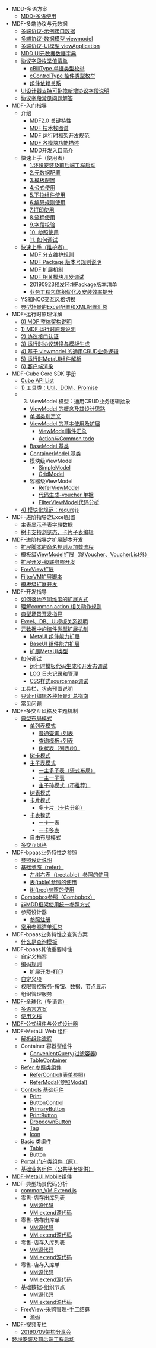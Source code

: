 * MDD-多语方案
  * [MDD-多语使用](<MDD-%E5%A4%9A%E8%AF%AD%E4%BD%BF%E7%94%A8.md>)
* MDF-多端协议与元数据
  * [多端协议-示例接口数据](<%E5%A4%9A%E7%AB%AF%E5%8D%8F%E8%AE%AE-%E7%A4%BA%E4%BE%8B%E6%8E%A5%E5%8F%A3%E6%95%B0%E6%8D%AE.md>)
  * [多端协议-数据模型 viewmodel](<%E5%A4%9A%E7%AB%AF%E5%8D%8F%E8%AE%AE-%E6%95%B0%E6%8D%AE%E6%A8%A1%E5%9E%8B%20viewmodel.md>)
  * [多端协议-UI模型 viewApplication](<%E5%A4%9A%E7%AB%AF%E5%8D%8F%E8%AE%AE-UI%E6%A8%A1%E5%9E%8B%20viewApplication.md>)
  * [MDD UI元数据数据字典](<MDD%20UI%E5%85%83%E6%95%B0%E6%8D%AE%E6%95%B0%E6%8D%AE%E5%AD%97%E5%85%B8.md>)
  * [协议字段枚举值清单](<%E5%8D%8F%E8%AE%AE%E5%AD%97%E6%AE%B5%E6%9E%9A%E4%B8%BE%E5%80%BC%E6%B8%85%E5%8D%95.md>)
    * [cBillType 单据类型枚举](<cBillType%20%E5%8D%95%E6%8D%AE%E7%B1%BB%E5%9E%8B%E6%9E%9A%E4%B8%BE.md>)
    * [cControlType 控件类型枚举](<cControlType%20%E6%8E%A7%E4%BB%B6%E7%B1%BB%E5%9E%8B%E6%9E%9A%E4%B8%BE.md>)
    * [组件依赖关系](<%E7%BB%84%E4%BB%B6%E4%BE%9D%E8%B5%96%E5%85%B3%E7%B3%BB.md>)
  * [UI设计器支持可拖拽新增协议字段说明](<UI%E8%AE%BE%E8%AE%A1%E5%99%A8%E6%94%AF%E6%8C%81%E5%8F%AF%E6%8B%96%E6%8B%BD%E6%96%B0%E5%A2%9E%E5%8D%8F%E8%AE%AE%E5%AD%97%E6%AE%B5%E8%AF%B4%E6%98%8E.md>)
  * [协议字段常见问题解答](<%E5%8D%8F%E8%AE%AE%E5%AD%97%E6%AE%B5%E5%B8%B8%E8%A7%81%E9%97%AE%E9%A2%98%E8%A7%A3%E7%AD%94.md>)
* MDF-入门指导
  * 介绍
    * [MDF2.0 关键特性](<MDF2.0%20%E5%85%B3%E9%94%AE%E7%89%B9%E6%80%A7.md>)
    * [MDF 技术栈图谱](<MDF%20%E6%8A%80%E6%9C%AF%E6%A0%88%E5%9B%BE%E8%B0%B1.md>)
    * [MDF 运行时框架开发规范](<MDF%20%E8%BF%90%E8%A1%8C%E6%97%B6%E6%A1%86%E6%9E%B6%E5%BC%80%E5%8F%91%E8%A7%84%E8%8C%83.md>)
    * [MDF 各模块功能描述](<MDF%20%E5%90%84%E6%A8%A1%E5%9D%97%E5%8A%9F%E8%83%BD%E6%8F%8F%E8%BF%B0.md>)
    * [MDD开发入口简介](<MDD%E5%BC%80%E5%8F%91%E5%85%A5%E5%8F%A3%E7%AE%80%E4%BB%8B.md>)
  * 快速上手（使用者）
    * [1.环境安装及前后端工程启动](<1.%E7%8E%AF%E5%A2%83%E5%AE%89%E8%A3%85%E5%8F%8A%E5%89%8D%E5%90%8E%E7%AB%AF%E5%B7%A5%E7%A8%8B%E5%90%AF%E5%8A%A8.md>)
    * [2.元数据配置](<2.%E5%85%83%E6%95%B0%E6%8D%AE%E9%85%8D%E7%BD%AE.md>)
    * [3.模板配置](<3.%E6%A8%A1%E6%9D%BF%E9%85%8D%E7%BD%AE.md>)
    * [4.公式使用](<4.%E5%85%AC%E5%BC%8F%E4%BD%BF%E7%94%A8.md>)
    * [5.下拉组件使用](<5.%E4%B8%8B%E6%8B%89%E7%BB%84%E4%BB%B6%E4%BD%BF%E7%94%A8.md>)
    * [6.编码规则使用](<6.%E7%BC%96%E7%A0%81%E8%A7%84%E5%88%99%E4%BD%BF%E7%94%A8.md>)
    * [7.打印使用](<7.%E6%89%93%E5%8D%B0%E4%BD%BF%E7%94%A8.md>)
    * [8.流程使用](<8.%E6%B5%81%E7%A8%8B%E4%BD%BF%E7%94%A8.md>)
    * [9.字段校验](<9.%E5%AD%97%E6%AE%B5%E6%A0%A1%E9%AA%8C.md>)
    * [10. 参照使用](<10.%20%E5%8F%82%E7%85%A7%E4%BD%BF%E7%94%A8.md>)
    * [11. 如何调试](<11.%20%E5%A6%82%E4%BD%95%E8%B0%83%E8%AF%95.md>)
  * [快速上手（维护者）](<%E5%BF%AB%E9%80%9F%E4%B8%8A%E6%89%8B%EF%BC%88%E7%BB%B4%E6%8A%A4%E8%80%85%EF%BC%89.md>)
    * [MDF 分支维护规则](<MDF%20%E5%88%86%E6%94%AF%E7%BB%B4%E6%8A%A4%E8%A7%84%E5%88%99.md>)
    * [MDF Package 版本号规则说明](<MDF%20Package%20%E7%89%88%E6%9C%AC%E5%8F%B7%E8%A7%84%E5%88%99%E8%AF%B4%E6%98%8E.md>)
    * [MDF 扩展机制](<MDF%20%E6%89%A9%E5%B1%95%E6%9C%BA%E5%88%B6.md>)
    * [MDF 相关模块开发调试](<MDF%20%E7%9B%B8%E5%85%B3%E6%A8%A1%E5%9D%97%E5%BC%80%E5%8F%91%E8%B0%83%E8%AF%95.md>)
    * [20190923预发环境Package版本清单](<20190923%E9%A2%84%E5%8F%91%E7%8E%AF%E5%A2%83Package%E7%89%88%E6%9C%AC%E6%B8%85%E5%8D%95.md>)
    * [业务工程包体积优化及安装效率提升](<%E4%B8%9A%E5%8A%A1%E5%B7%A5%E7%A8%8B%E5%8C%85%E4%BD%93%E7%A7%AF%E4%BC%98%E5%8C%96%E5%8F%8A%E5%AE%89%E8%A3%85%E6%95%88%E7%8E%87%E6%8F%90%E5%8D%87.md>)
  * [YS和NCC交互风格切换](<YS%E5%92%8CNCC%E4%BA%A4%E4%BA%92%E9%A3%8E%E6%A0%BC%E5%88%87%E6%8D%A2.md>)
  * [典型场景的Excel配置和XML配置汇总](<%E5%85%B8%E5%9E%8B%E5%9C%BA%E6%99%AF%E7%9A%84Excel%E9%85%8D%E7%BD%AE%E5%92%8CXML%E9%85%8D%E7%BD%AE%E6%B1%87%E6%80%BB.md>)
* MDF-运行时原理详解
  * [0) MDF 整体架构说明](<0)%20MDF%20%E6%95%B4%E4%BD%93%E6%9E%B6%E6%9E%84%E8%AF%B4%E6%98%8E.md>)
  * [1) MDF 运行时原理说明](<1)%20MDF%20%E8%BF%90%E8%A1%8C%E6%97%B6%E5%8E%9F%E7%90%86%E8%AF%B4%E6%98%8E.md>)
  * [2) 协议接口认证](<2)%20%E5%8D%8F%E8%AE%AE%E6%8E%A5%E5%8F%A3%E8%AE%A4%E8%AF%81.md>)
  * [3) 运行时协议转换与模板生成](<3)%20%E8%BF%90%E8%A1%8C%E6%97%B6%E5%8D%8F%E8%AE%AE%E8%BD%AC%E6%8D%A2%E4%B8%8E%E6%A8%A1%E6%9D%BF%E7%94%9F%E6%88%90.md>)
  * [4) 基于 viewmodel 的通用CRUD业务逻辑](<4)%20%E5%9F%BA%E4%BA%8E%20viewmodel%20%E7%9A%84%E9%80%9A%E7%94%A8CRUD%E4%B8%9A%E5%8A%A1%E9%80%BB%E8%BE%91.md>)
  * [5) 运行时MetaUI组件解析](<5)%20%E8%BF%90%E8%A1%8C%E6%97%B6MetaUI%E7%BB%84%E4%BB%B6%E8%A7%A3%E6%9E%90.md>)
  * [6) 客户端渲染](<6)%20%E5%AE%A2%E6%88%B7%E7%AB%AF%E6%B8%B2%E6%9F%93.md>)
* MDF-Cube Core SDK 手册
  * [Cube API List](<Cube%20API%20List.md>)
  * [1) 工具类：Util、DOM、Promise](<1)%20%E5%B7%A5%E5%85%B7%E7%B1%BB%EF%BC%9AUtil%E3%80%81DOM%E3%80%81Promise.md>)
  * 3) ViewModel 模型：通用CRUD业务逻辑抽象
    * [ViewModel 的概念及其设计思路](<ViewModel%20%E7%9A%84%E6%A6%82%E5%BF%B5%E5%8F%8A%E5%85%B6%E8%AE%BE%E8%AE%A1%E6%80%9D%E8%B7%AF.md>)
    * [单据类别定义](<%E5%8D%95%E6%8D%AE%E7%B1%BB%E5%88%AB%E5%AE%9A%E4%B9%89.md>)
    * [ViewModel 的基本使用及扩展](<ViewModel%20%E7%9A%84%E5%9F%BA%E6%9C%AC%E4%BD%BF%E7%94%A8%E5%8F%8A%E6%89%A9%E5%B1%95.md>)
      * [ViewModel事件汇总](<ViewModel%E4%BA%8B%E4%BB%B6%E6%B1%87%E6%80%BB.md>)
      * [Action与Common todo](<Action%E4%B8%8ECommon%20todo.md>)
    * [BaseModel 基类](<BaseModel%20%E5%9F%BA%E7%B1%BB.md>)
    * [ContainerModel 基类](<ContainerModel%20%E5%9F%BA%E7%B1%BB.md>)
    * 模块级ViewModel
      * [SimpleModel](<SimpleModel.md>)
      * [GridModel](<GridModel.md>)
    * 容器级ViewModel
      * [ReferViewModel](<ReferViewModel.md>)
      * [代码生成-voucher 单据](<%E4%BB%A3%E7%A0%81%E7%94%9F%E6%88%90-voucher%20%E5%8D%95%E6%8D%AE.md>)
      * [FIlterVIewModel代码分析](<FIlterVIewModel%E4%BB%A3%E7%A0%81%E5%88%86%E6%9E%90.md>)
  * [4) 模块化规范：requrejs](<4)%20%E6%A8%A1%E5%9D%97%E5%8C%96%E8%A7%84%E8%8C%83%EF%BC%9Arequrejs.md>)
* MDF-进阶指导之Excel配置
  * [主表显示子表字段数据](<%E4%B8%BB%E8%A1%A8%E6%98%BE%E7%A4%BA%E5%AD%90%E8%A1%A8%E5%AD%97%E6%AE%B5%E6%95%B0%E6%8D%AE.md>)
  * [树卡支持浏览态、卡片子表编辑](<%E6%A0%91%E5%8D%A1%E6%94%AF%E6%8C%81%E6%B5%8F%E8%A7%88%E6%80%81%E3%80%81%E5%8D%A1%E7%89%87%E5%AD%90%E8%A1%A8%E7%BC%96%E8%BE%91.md>)
* MDF-进阶指导之扩展脚本开发
  * [扩展脚本的命名规则及加载流程](<%E6%89%A9%E5%B1%95%E8%84%9A%E6%9C%AC%E7%9A%84%E5%91%BD%E5%90%8D%E8%A7%84%E5%88%99%E5%8F%8A%E5%8A%A0%E8%BD%BD%E6%B5%81%E7%A8%8B.md>)
  * [模板级ViewModel扩展（除Voucher、VoucherList外）](<%E6%A8%A1%E6%9D%BF%E7%BA%A7ViewModel%E6%89%A9%E5%B1%95%EF%BC%88%E9%99%A4Voucher%E3%80%81VoucherList%E5%A4%96%EF%BC%89.md>)
  * [扩展开发-级联参照开发](<%E6%89%A9%E5%B1%95%E5%BC%80%E5%8F%91-%E7%BA%A7%E8%81%94%E5%8F%82%E7%85%A7%E5%BC%80%E5%8F%91.md>)
  * [FreeView扩展](<FreeView%E6%89%A9%E5%B1%95.md>)
  * [FilterVM扩展脚本](<FilterVM%E6%89%A9%E5%B1%95%E8%84%9A%E6%9C%AC.md>)
  * [模板级扩展开发](<%E6%A8%A1%E6%9D%BF%E7%BA%A7%E6%89%A9%E5%B1%95%E5%BC%80%E5%8F%91.md>)
* MDF-开发指导
  * [如何落地不同维度的扩展方式](<%E5%A6%82%E4%BD%95%E8%90%BD%E5%9C%B0%E4%B8%8D%E5%90%8C%E7%BB%B4%E5%BA%A6%E7%9A%84%E6%89%A9%E5%B1%95%E6%96%B9%E5%BC%8F.md>)
  * [理解common action 相关动作规则](<%E7%90%86%E8%A7%A3common%20action%20%E7%9B%B8%E5%85%B3%E5%8A%A8%E4%BD%9C%E8%A7%84%E5%88%99.md>)
  * [典型场景开发指导](<%E5%85%B8%E5%9E%8B%E5%9C%BA%E6%99%AF%E5%BC%80%E5%8F%91%E6%8C%87%E5%AF%BC.md>)
  * [Excel、DB、UI模板关系说明](<Excel%E3%80%81DB%E3%80%81UI%E6%A8%A1%E6%9D%BF%E5%85%B3%E7%B3%BB%E8%AF%B4%E6%98%8E.md>)
  * [元数据中的控件类型扩展机制](<%E5%85%83%E6%95%B0%E6%8D%AE%E4%B8%AD%E7%9A%84%E6%8E%A7%E4%BB%B6%E7%B1%BB%E5%9E%8B%E6%89%A9%E5%B1%95%E6%9C%BA%E5%88%B6.md>)
    * [MetaUI 组件能力扩展](<MetaUI%20%E7%BB%84%E4%BB%B6%E8%83%BD%E5%8A%9B%E6%89%A9%E5%B1%95.md>)
    * [BaseUI 组件能力扩展](<BaseUI%20%E7%BB%84%E4%BB%B6%E8%83%BD%E5%8A%9B%E6%89%A9%E5%B1%95.md>)
    * [扩展MetaUI类型](<%E6%89%A9%E5%B1%95MetaUI%E7%B1%BB%E5%9E%8B.md>)
  * [如何调试](<%E5%A6%82%E4%BD%95%E8%B0%83%E8%AF%95.md>)
    * [运行时模板代码生成和开发态调试](<%E8%BF%90%E8%A1%8C%E6%97%B6%E6%A8%A1%E6%9D%BF%E4%BB%A3%E7%A0%81%E7%94%9F%E6%88%90%E5%92%8C%E5%BC%80%E5%8F%91%E6%80%81%E8%B0%83%E8%AF%95.md>)
    * [LOG 日志记录和管理](<LOG%20%E6%97%A5%E5%BF%97%E8%AE%B0%E5%BD%95%E5%92%8C%E7%AE%A1%E7%90%86.md>)
    * [CSS样式sourcemap调试](<CSS%E6%A0%B7%E5%BC%8Fsourcemap%E8%B0%83%E8%AF%95.md>)
  * [工具栏、状态预置说明](<%E5%B7%A5%E5%85%B7%E6%A0%8F%E3%80%81%E7%8A%B6%E6%80%81%E9%A2%84%E7%BD%AE%E8%AF%B4%E6%98%8E.md>)
  * [只读可编辑各种场景汇总指南](<%E5%8F%AA%E8%AF%BB%E5%8F%AF%E7%BC%96%E8%BE%91%E5%90%84%E7%A7%8D%E5%9C%BA%E6%99%AF%E6%B1%87%E6%80%BB%E6%8C%87%E5%8D%97.md>)
  * [常见问题](<%E5%B8%B8%E8%A7%81%E9%97%AE%E9%A2%98.md>)
* MDF-多交互风格及主题机制
  * [典型布局模式](<%E5%85%B8%E5%9E%8B%E5%B8%83%E5%B1%80%E6%A8%A1%E5%BC%8F.md>)
    * [单列表模式](<%E5%8D%95%E5%88%97%E8%A1%A8%E6%A8%A1%E5%BC%8F.md>)
      * [普通查询+列表](<%E6%99%AE%E9%80%9A%E6%9F%A5%E8%AF%A2%2B%E5%88%97%E8%A1%A8.md>)
      * [查询模板+列表](<%E6%9F%A5%E8%AF%A2%E6%A8%A1%E6%9D%BF%2B%E5%88%97%E8%A1%A8.md>)
      * [树状表（列表树）](<%E6%A0%91%E7%8A%B6%E8%A1%A8%EF%BC%88%E5%88%97%E8%A1%A8%E6%A0%91%EF%BC%89.md>)
    * [树卡模式](<%E6%A0%91%E5%8D%A1%E6%A8%A1%E5%BC%8F.md>)
    * [主子表模式](<%E4%B8%BB%E5%AD%90%E8%A1%A8%E6%A8%A1%E5%BC%8F.md>)
      * [一主多子表（流式布局）](<%E4%B8%80%E4%B8%BB%E5%A4%9A%E5%AD%90%E8%A1%A8%EF%BC%88%E6%B5%81%E5%BC%8F%E5%B8%83%E5%B1%80%EF%BC%89.md>)
      * [一主一子表](<%E4%B8%80%E4%B8%BB%E4%B8%80%E5%AD%90%E8%A1%A8.md>)
      * [主子孙模式（不推荐）](<%E4%B8%BB%E5%AD%90%E5%AD%99%E6%A8%A1%E5%BC%8F%EF%BC%88%E4%B8%8D%E6%8E%A8%E8%8D%90%EF%BC%89.md>)
    * [树表模式](<%E6%A0%91%E8%A1%A8%E6%A8%A1%E5%BC%8F.md>)
    * [卡片模式](<%E5%8D%A1%E7%89%87%E6%A8%A1%E5%BC%8F.md>)
      * [多卡片（卡片分组）](<%E5%A4%9A%E5%8D%A1%E7%89%87%EF%BC%88%E5%8D%A1%E7%89%87%E5%88%86%E7%BB%84%EF%BC%89.md>)
    * [卡表模式](<%E5%8D%A1%E8%A1%A8%E6%A8%A1%E5%BC%8F.md>)
      * [一卡一表](<%E4%B8%80%E5%8D%A1%E4%B8%80%E8%A1%A8.md>)
      * [一卡多表](<%E4%B8%80%E5%8D%A1%E5%A4%9A%E8%A1%A8.md>)
    * [自由布局模式](<%E8%87%AA%E7%94%B1%E5%B8%83%E5%B1%80%E6%A8%A1%E5%BC%8F.md>)
  * [多交互风格](<%E5%A4%9A%E4%BA%A4%E4%BA%92%E9%A3%8E%E6%A0%BC.md>)
* MDF-bpaas业务特性之参照
  * [参照设计说明](<%E5%8F%82%E7%85%A7%E8%AE%BE%E8%AE%A1%E8%AF%B4%E6%98%8E.md>)
  * [基础参照（refer）](<%E5%9F%BA%E7%A1%80%E5%8F%82%E7%85%A7%EF%BC%88refer%EF%BC%89.md>)
    * [左树右表（treetable）参照的使用](<%E5%B7%A6%E6%A0%91%E5%8F%B3%E8%A1%A8%EF%BC%88treetable%EF%BC%89%E5%8F%82%E7%85%A7%E7%9A%84%E4%BD%BF%E7%94%A8.md>)
    * [表(table)参照的使用](<%E8%A1%A8(table)%E5%8F%82%E7%85%A7%E7%9A%84%E4%BD%BF%E7%94%A8.md>)
    * [树(tree)参照的使用](<%E6%A0%91(tree)%E5%8F%82%E7%85%A7%E7%9A%84%E4%BD%BF%E7%94%A8.md>)
  * [Combobox参照（Combobox）](<Combobox%E5%8F%82%E7%85%A7%EF%BC%88Combobox%EF%BC%89.md>)
  * [非MDD框架使用统一参照方式](<%E9%9D%9EMDD%E6%A1%86%E6%9E%B6%E4%BD%BF%E7%94%A8%E7%BB%9F%E4%B8%80%E5%8F%82%E7%85%A7%E6%96%B9%E5%BC%8F.md>)
  * 参照设计器
    * [参照注册](<%E5%8F%82%E7%85%A7%E6%B3%A8%E5%86%8C.md>)
  * [常用参照清单汇总](<%E5%B8%B8%E7%94%A8%E5%8F%82%E7%85%A7%E6%B8%85%E5%8D%95%E6%B1%87%E6%80%BB.md>)
* MDF-bpaas业务特性之查询方案
  * [什么是查询模板](<%E4%BB%80%E4%B9%88%E6%98%AF%E6%9F%A5%E8%AF%A2%E6%A8%A1%E6%9D%BF.md>)
* MDF-bpaas其他重要特性
  * [自定义档案](<%E8%87%AA%E5%AE%9A%E4%B9%89%E6%A1%A3%E6%A1%88.md>)
  * [编码规则](<%E7%BC%96%E7%A0%81%E8%A7%84%E5%88%99.md>)
    * [扩展开发-打印](<%E6%89%A9%E5%B1%95%E5%BC%80%E5%8F%91-%E6%89%93%E5%8D%B0.md>)
  * [自定义项](<%E8%87%AA%E5%AE%9A%E4%B9%89%E9%A1%B9.md>)
  * 权限管控服务-按钮、数据、节点显示
  * 组织管理服务
* [MDF-全球化（多语言）](<MDF-%E5%85%A8%E7%90%83%E5%8C%96%EF%BC%88%E5%A4%9A%E8%AF%AD%E8%A8%80%EF%BC%89.md>)
  * [多语言方案](<%E5%A4%9A%E8%AF%AD%E8%A8%80%E6%96%B9%E6%A1%88.md>)
  * [使用文档](<%E4%BD%BF%E7%94%A8%E6%96%87%E6%A1%A3.md>)
* [MDF-公式组件与公式设计器](<MDF-%E5%85%AC%E5%BC%8F%E7%BB%84%E4%BB%B6%E4%B8%8E%E5%85%AC%E5%BC%8F%E8%AE%BE%E8%AE%A1%E5%99%A8.md>)
* MDF-MetaUI Web 组件
  * [解析组件流程](<%E8%A7%A3%E6%9E%90%E7%BB%84%E4%BB%B6%E6%B5%81%E7%A8%8B.md>)
  * Container 容器型组件
    * [ConvenientQuery(过滤容器)](<ConvenientQuery(%E8%BF%87%E6%BB%A4%E5%AE%B9%E5%99%A8).md>)
    * [TableContainer](<TableContainer.md>)
  * [Refer 参照类组件](<Refer%20%E5%8F%82%E7%85%A7%E7%B1%BB%E7%BB%84%E4%BB%B6.md>)
    * [ReferControl(表单参照)](<ReferControl(%E8%A1%A8%E5%8D%95%E5%8F%82%E7%85%A7).md>)
    * [ReferModal(参照Modal)](<ReferModal(%E5%8F%82%E7%85%A7Modal).md>)
  * [Controls 基础组件](<Controls%20%E5%9F%BA%E7%A1%80%E7%BB%84%E4%BB%B6.md>)
    * [Print](<Print.md>)
    * [ButtonControl](<ButtonControl.md>)
    * [PrimaryButton](<PrimaryButton.md>)
    * [PrintButton](<PrintButton.md>)
    * [DropdownButton](<DropdownButton.md>)
    * [Tag](<Tag.md>)
    * [Icon](<Icon.md>)
  * [Basic 类组件](<Basic%20%E7%B1%BB%E7%BB%84%E4%BB%B6.md>)
    * [Table](<Table.md>)
    * [Button](<Button.md>)
  * [Portal 门户类组件（原）](<Portal%20%E9%97%A8%E6%88%B7%E7%B1%BB%E7%BB%84%E4%BB%B6%EF%BC%88%E5%8E%9F%EF%BC%89.md>)
  * [基础业务组件（公共平台提供）](<%E5%9F%BA%E7%A1%80%E4%B8%9A%E5%8A%A1%E7%BB%84%E4%BB%B6%EF%BC%88%E5%85%AC%E5%85%B1%E5%B9%B3%E5%8F%B0%E6%8F%90%E4%BE%9B%EF%BC%89.md>)
* [MDF-MetaUI Mobile组件](<MDF-MetaUI%20Mobile%E7%BB%84%E4%BB%B6.md>)
* MDF-典型场景代码分析
  * [common_VM.Extend.js](<common_VM.Extend.js.md>)
  * 零售-店存出库列表
    * [VM源代码](<VM%E6%BA%90%E4%BB%A3%E7%A0%81.md>)
    * [VM.extend源代码](<VM.extend%E6%BA%90%E4%BB%A3%E7%A0%81.md>)
  * 零售-店存出库单
    * [VM源代码](<VM%E6%BA%90%E4%BB%A3%E7%A0%812.md>)
    * [VM.extend源代码](<VM.extend%E6%BA%90%E4%BB%A3%E7%A0%812.md>)
  * 零售-店存入库列表
    * [VM源代码](<VM%E6%BA%90%E4%BB%A3%E7%A0%813.md>)
    * [VM.extend源代码](<VM.extend%E6%BA%90%E4%BB%A3%E7%A0%813.md>)
  * 零售-店存入库单
    * [VM源代码](<VM%E6%BA%90%E4%BB%A3%E7%A0%814.md>)
    * [VM.extend源代码](<VM.extend%E6%BA%90%E4%BB%A3%E7%A0%814.md>)
  * 基础数据-组织节点
    * [VM源代码](<VM%E6%BA%90%E4%BB%A3%E7%A0%815.md>)
    * [VM.extend源代码](<VM.extend%E6%BA%90%E4%BB%A3%E7%A0%815.md>)
  * [FreeView-采购管理-手工结算](<FreeView-%E9%87%87%E8%B4%AD%E7%AE%A1%E7%90%86-%E6%89%8B%E5%B7%A5%E7%BB%93%E7%AE%97.md>)
    * [源码](<%E6%BA%90%E7%A0%81.md>)
* [MDF-视频专栏](<MDF-%E8%A7%86%E9%A2%91%E4%B8%93%E6%A0%8F.md>)
  * [20190709架构分享会](<20190709%E6%9E%B6%E6%9E%84%E5%88%86%E4%BA%AB%E4%BC%9A.md>)
* [环境安装及前后端工程启动](<%E7%8E%AF%E5%A2%83%E5%AE%89%E8%A3%85%E5%8F%8A%E5%89%8D%E5%90%8E%E7%AB%AF%E5%B7%A5%E7%A8%8B%E5%90%AF%E5%8A%A8.md>)